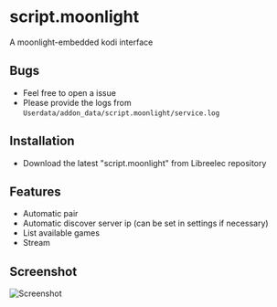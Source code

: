 # script.moonlight
A moonlight-embedded kodi interface

## Bugs
- Feel free to open a issue
- Please provide the logs from `Userdata/addon_data/script.moonlight/service.log`

## Installation
- Download the latest "script.moonlight" from Libreelec repository

## Features
- Automatic pair
- Automatic discover server ip (can be set in settings if necessary)
- List available games
- Stream

## Screenshot
![Screenshot](http://dead.github.io/images/moonlight-openelec.png "Screenshot")
